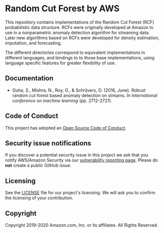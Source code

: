 # Random Cut Forest by AWS

This repository contains implementations of the Random Cut Forest (RCF) probabilistic data structure.
RCFs were originally developed at Amazon to use in a nonparametric anomaly detection algorithm for
streaming data. Later new algorithms based on RCFs were developed for density estimation, imputation,
and forecasting.

The different directories correspond to equivalent implementations in different languages, and bindings to
to those base implementations, using language specific features for greater flexibility of use. 

## Documentation

* Guha, S., Mishra, N., Roy, G., & Schrijvers, O. (2016, June). Robust random cut forest based anomaly detection on streams. In *International conference on machine learning* (pp. 2712-2721).

## Code of Conduct

This project has adopted an [Open Source Code of Conduct](https://aws.github.io/code-of-conduct).


## Security issue notifications

If you discover a potential security issue in this project we ask that you notify AWS/Amazon Security via our [vulnerability reporting page](http://aws.amazon.com/security/vulnerability-reporting/). Please do **not** create a public GitHub issue.


## Licensing

See the [LICENSE](./LICENSE.txt) file for our project's licensing. We will ask you to confirm the licensing of your contribution.


## Copyright

Copyright 2019-2020 Amazon.com, Inc. or its affiliates. All Rights Reserved.
